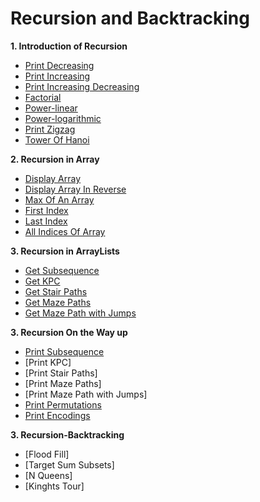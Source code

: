 # Recursion and Backtracking


**1. Introduction of Recursion**

- [Print Decreasing](https://github.com/KhafiaAyyub/Recursion-and-Backtracking/blob/main/1.Introduction%20to%20Recursion/Print%20Decreasing.java)
- [Print Increasing](https://github.com/KhafiaAyyub/Recursion-and-Backtracking/blob/main/1.Introduction%20to%20Recursion/Print%20Increasing.java)
- [Print Increasing Decreasing](https://github.com/KhafiaAyyub/Recursion-and-Backtracking/blob/main/1.Introduction%20to%20Recursion/Print%20Increasing%20Decreasing.java)
- [Factorial](https://github.com/KhafiaAyyub/Recursion-and-Backtracking/blob/main/1.Introduction%20to%20Recursion/Factorial.java)
- [Power-linear](https://github.com/KhafiaAyyub/Recursion-and-Backtracking/blob/main/1.Introduction%20to%20Recursion/Power%20linear.java)
- [Power-logarithmic](https://github.com/KhafiaAyyub/Recursion-and-Backtracking/blob/main/1.Introduction%20to%20Recursion/Power-logarithmic.java)
- [Print Zigzag](https://github.com/KhafiaAyyub/Recursion-and-Backtracking/blob/main/1.Introduction%20to%20Recursion/Print%20Zigzag.java)
- [Tower Of Hanoi](https://github.com/KhafiaAyyub/Recursion-and-Backtracking/blob/main/1.Introduction%20to%20Recursion/Tower%20of%20Hanoi.java)
 

**2. Recursion in Array**

- [Display Array](https://github.com/KhafiaAyyub/Recursion-and-Backtracking/blob/main/2.Recursion%20In%20Arrays/Display%20Array.java)
- [Display Array In Reverse](https://github.com/KhafiaAyyub/Recursion-and-Backtracking/blob/main/2.Recursion%20In%20Arrays/Display%20Array%20in%20Reverse.java)
- [Max Of An Array](https://github.com/KhafiaAyyub/Recursion-and-Backtracking/blob/main/2.Recursion%20In%20Arrays/Max%20Of%20Array.java)
- [First Index](https://github.com/KhafiaAyyub/Recursion-and-Backtracking/blob/main/2.Recursion%20In%20Arrays/First%20Index.java)
- [Last Index](https://github.com/KhafiaAyyub/Recursion-and-Backtracking/blob/main/2.Recursion%20In%20Arrays/Last%20Index.java)
- [All Indices Of Array](https://github.com/KhafiaAyyub/Recursion-and-Backtracking/blob/main/2.Recursion%20In%20Arrays/All%20Indices%20Of%20Array.java)


**3. Recursion in ArrayLists**

- [Get Subsequence](https://github.com/KhafiaAyyub/Recursion-and-Backtracking/blob/main/3.Recursion%20with%20ArraysLists/Get%20Subsequence.java)
- [Get KPC](https://github.com/KhafiaAyyub/Recursion-and-Backtracking/blob/main/3.Recursion%20with%20ArraysLists/Get%20KPC.java)
- [Get Stair Paths](https://github.com/KhafiaAyyub/Recursion-and-Backtracking/blob/main/3.Recursion%20with%20ArraysLists/Get%20Stair%20Paths.java)
- [Get Maze Paths](https://github.com/KhafiaAyyub/Recursion-and-Backtracking/blob/main/3.Recursion%20with%20ArraysLists/Get%20Maze%20Paths.java)
- [Get Maze Path with Jumps](https://github.com/KhafiaAyyub/Recursion-and-Backtracking/blob/main/3.Recursion%20with%20ArraysLists/Get%20Maze%20Path%20With%20Jump.java)


**3. Recursion On the Way up**

- [Print Subsequence](https://github.com/KhafiaAyyub/Recursion-and-Backtracking/blob/main/4.Recusion%20on%20the%20way%20up/Print%20Subsequence.java)
- [Print KPC]
- [Print Stair Paths]
- [Print Maze Paths]
- [Print Maze Path with Jumps]
- [Print Permutations](https://github.com/KhafiaAyyub/Recursion-and-Backtracking/blob/main/4.Recusion%20on%20the%20way%20up/Print%20Permutations.java)
- [Print Encodings](https://github.com/KhafiaAyyub/Recursion-and-Backtracking/blob/main/4.Recusion%20on%20the%20way%20up/Print%20Encodings.java)

**3. Recursion-Backtracking**
- [Flood Fill]
- [Target Sum Subsets]
- [N Queens]
- [Kinghts Tour]

